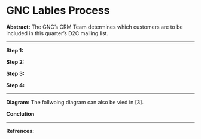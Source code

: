 # GNC Lables Process

**Abstract:** The GNC’s CRM Team determines which customers are to be included in this quarter’s D2C mailing list.

----------------------

**Step 1:**

**Step 2:**

**Step 3:**

**Step 4:**

 --------------------------
 
**Diagram:**
The follwoing diagram can also be vied in [3].



**Conclution**
 
---------------------------------------------
**Refrences:**
